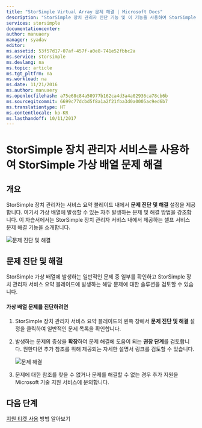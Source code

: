 ```yaml
---
title: "StorSimple Virtual Array 문제 해결 | Microsoft Docs"
description: "StorSimple 장치 관리자 진단 기능 및 이 기능을 사용하여 StorSimple 가상 배열 문제를 해결하는 방법을 설명합니다."
services: storsimple
documentationcenter: 
author: manuaery
manager: syadav
editor: 
ms.assetid: 53f57d17-07af-457f-a0e8-741e52fbbc2a
ms.service: storsimple
ms.devlang: na
ms.topic: article
ms.tgt_pltfrm: na
ms.workload: na
ms.date: 11/21/2016
ms.author: manuaery
ms.openlocfilehash: a75e68c84a50977b162ca4d3a4a02936ca78cb6b
ms.sourcegitcommit: 6699c77dcbd5f8a1a2f21fba3d0a0005ac9ed6b7
ms.translationtype: HT
ms.contentlocale: ko-KR
ms.lasthandoff: 10/11/2017
---
```

# <a name="use-the-storsimple-device-manager-service-to-troubleshoot-the-storsimple-virtual-array"></a>StorSimple 장치 관리자 서비스를 사용하여 StorSimple 가상 배열 문제 해결
## <a name="overview"></a>개요

StorSimple 장치 관리자는 서비스 요약 블레이드 내에서 **문제 진단 및 해결** 설정을 제공합니다. 여기서 가상 배열에 발생할 수 있는 자주 발생하는 문제 및 해결 방법을 강조합니다. 이 자습서에서는 StorSimple 장치 관리자 서비스 내에서 제공하는 셀프 서비스 문제 해결 기능을 소개합니다.

![문제 진단 및 해결](./media/storsimple-virtual-array-diagnose-problems/diagnose-problems-main.png)

## <a name="diagnose-and-solve-issues"></a>문제 진단 및 해결

StorSimple 가상 배열에 발생하는 일반적인 문제 중 일부를 확인하고 StorSimple 장치 관리자 서비스 요약 블레이드에 발생하는 해당 문제에 대한 솔루션을 검토할 수 있습니다.

#### <a name="to-diagnose-an-issue-with-your-virtual-array"></a>가상 배열 문제를 진단하려면

1. StorSimple 장치 관리자 서비스 요약 블레이드의 왼쪽 창에서 **문제 진단 및 해결** 설정을 클릭하여 일반적인 문제 목록을 확인합니다.

2. 발생하는 문제의 증상을 **확장**하여 문제 해결에 도움이 되는 **권장 단계**를 검토합니다. 원한다면 추가 참조를 위해 제공되는 자세한 설명서 링크를 검토할 수 있습니다.
   
    ![문제 해결](./media/storsimple-virtual-array-diagnose-problems/diagnose-problems-offline.png)

3. 문제에 대한 참조를 찾을 수 없거나 문제를 해결할 수 없는 경우 추가 지원을 Microsoft 기술 지원 서비스에 문의합니다.

## <a name="next-steps"></a>다음 단계
[지원 티켓 사용](storsimple-virtual-array-log-support-ticket.md) 방법 알아보기

